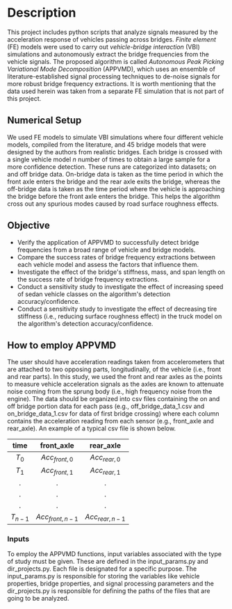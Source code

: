 # Description

This project includes python scripts that analyze signals measured by the acceleration response of vehicles passing across bridges. *Finite element* (FE) models were used to carry out *vehicle-bridge interaction* (VBI) simulations and autonomously extract the bridge frequencies from the vehicle signals. The proposed algorithm is called *Autonomous Peak Picking Variational Mode Decomposition* (APPVMD), which uses an ensemble of literature-established signal processing techniques to de-noise signals for more robust bridge frequency extractions. It is worth mentioning that the data used herein was taken from a separate FE simulation that is not part of this project.

## Numerical Setup
We used FE models to simulate VBI simulations where four different vehicle models, compiled from the literature, and 45 bridge models that were designed by the authors from realistic bridges. Each bridge is crossed with a single vehicle model *n* number of times to obtain a large sample for a more confidence detection. These runs are categorized into datasets; on and off bridge data. On-bridge data is taken as the time period in which the front axle enters the bridge and the rear axle exits the bridge, whereas the off-bridge data is taken as the time period where the vehicle is approaching the bridge before the front axle enters the bridge. This helps the algorithm cross out any spurious modes caused by road surface roughness effects.  

## Objective
* Verify the application of APPVMD to successfully detect bridge frequencies from a broad range of vehicle and bridge models.
* Compare the success rates of bridge frequency extractions between each vehicle model and assess the factors that influence them.
* Investigate the effect of the bridge's stiffness, mass, and span length on the success rate of bridge frequency extractions.
* Conduct a sensitivity study to investigate the effect of increasing speed of sedan vehicle classes on the algorithm's detection accuracy/confidence.
* Conduct a sensitivity study to investigate the effect of decreasing tire stiffness (i.e., reducing surface roughness effect) in the truck model on the algorithm's detection accuracy/confidence.

## How to employ APPVMD
The user should have acceleration readings taken from accelerometers that are attached to two opposing parts, longitudinally, of the vehicle (i.e., front and rear parts). In this study, we used the front and rear axles as the points to measure vehicle acceleration signals as the axles are known to attenuate noise coming from the sprung body (i.e., high frequency noise from the engine). The data should be organized into csv files containing the on and off bridge portion data for each pass (e.g., off_bridge_data_1.csv and on_bridge_data_1.csv for data of first bridge crossing) where each column contains the acceleration reading from each sensor (e.g., front_axle and rear_axle). An example of a typical csv file is shown below.

| time | front_axle  | rear_axle |
| :-------------: | :-------------: | :-------------: |
| $T_{0}$  | $Acc_{front,0}$  | $Acc_{rear,0}$  |
| $T_{1}$  | $Acc_{front,1}$  | $Acc_{rear,1}$  |
|  .  |  .  |  .  |
|  .  |  .  |  .  |
|  .  |  .  |  .  |
|  $T_{n-1}$  |  $Acc_{front,n-1}$  |  $Acc_{rear,n-1}$  |

### Inputs
To employ the APPVMD functions, input variables associated with the type of study must be given. These are defined in the input_params.py and dir_projects.py. Each file is designated for a specific purpose. The input_params.py is responsible for storing the variables like vehicle properties, bridge properties, and signal processing parameters and the dir_projects.py is responsible for defining the paths of the files that are going to be analyzed.
